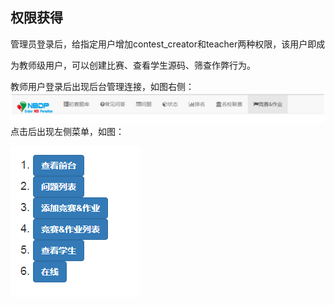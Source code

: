 ## 权限获得

管理员登录后，给指定用户增加contest\_creator和teacher两种权限，该用户即成

为教师级用户，可以创建比赛、查看学生源码、筛查作弊行为。

教师用户登录后出现后台管理连接，如图右侧：  
![](/assets/import.png)  
点击后出现左侧菜单，如图：

![](/images/teacherside.png)

